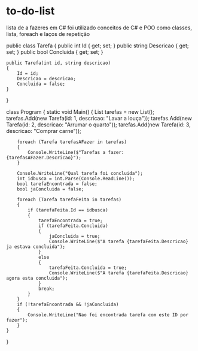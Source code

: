 # to-do-list
lista de a fazeres em C#
foi utilizado conceitos de C# e POO como classes, lista, foreach e laços de repetição

public class Tarefa
{
    public int Id { get; set; }
    public string Descricao { get; set; }
    public bool Concluida { get; set; }

    public Tarefa(int id, string descricao)
    {
        Id = id;
        Descricao = descricao;
        Concluida = false;
    }
}

class Program
{
    static void Main()
    {
        List<Tarefa> tarefas = new List<Tarefa>();
        tarefas.Add(new Tarefa(id: 1, descricao: "Lavar a louça"));
        tarefas.Add(new Tarefa(id: 2, descricao: "Arrumar o quarto"));
        tarefas.Add(new Tarefa(id: 3, descricao: "Comprar carne"));

        foreach (Tarefa tarefasAFazer in tarefas)
        {
            Console.WriteLine($"Tarefas a fazer: {tarefasAFazer.Descricao}");
        }

        Console.WriteLine("Qual tarefa foi concluida");
        int idbusca = int.Parse(Console.ReadLine());
        bool tarefaEncontrada = false;
        bool jaConcluida = false;

        foreach (Tarefa tarefaFeita in tarefas)
        {
            if (tarefaFeita.Id == idbusca)
            {
                tarefaEncontrada = true;
                if (tarefaFeita.Concluida)
                {
                    jaConcluida = true;
                    Console.WriteLine($"A tarefa {tarefaFeita.Descricao} ja estava concluida");
                }
                else
                {
                    tarefaFeita.Concluida = true;
                    Console.WriteLine($"A tarefa {tarefaFeita.Descricao} agora esta concluida");
                }
                break;
            }
        }
        if (!tarefaEncontrada && !jaConcluida)
        {
            Console.WriteLine("Nao foi encontrada tarefa com este ID por fazer");
        }
    }
}

